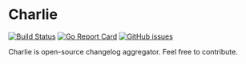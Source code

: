 Charlie
=======

[![Build Status](https://travis-ci.org/mono83/charlie.svg?branch=master)](https://travis-ci.org/mono83/charlie)
[![Go Report Card](https://goreportcard.com/badge/github.com/mono83/charlie)](https://goreportcard.com/report/github.com/mono83/charlie)
[![GitHub issues](https://img.shields.io/github/issues/mono83/charlie.svg)](https://github.com/mono83/charlie)



Charlie is open-source changelog aggregator.
Feel free to contribute.
